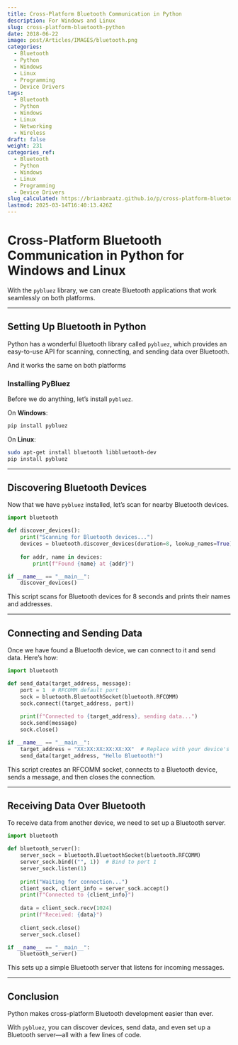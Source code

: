 ```yaml
---
title: Cross-Platform Bluetooth Communication in Python
description: For Windows and Linux
slug: cross-platform-bluetooth-python
date: 2018-06-22
image: post/Articles/IMAGES/bluetooth.png
categories:
  - Bluetooth
  - Python
  - Windows
  - Linux
  - Programming
  - Device Drivers
tags:
  - Bluetooth
  - Python
  - Windows
  - Linux
  - Networking
  - Wireless
draft: false
weight: 231
categories_ref:
  - Bluetooth
  - Python
  - Windows
  - Linux
  - Programming
  - Device Drivers
slug_calculated: https://brianbraatz.github.io/p/cross-platform-bluetooth-python
lastmod: 2025-03-14T16:40:13.426Z
---
```

# Cross-Platform Bluetooth Communication in Python for Windows and Linux

<!-- Bluetooth. The technology that makes wireless connections simple (when it works) and debugging painful (when it doesn’t).

In our previous article, we explored Bluetooth communication in C++ and C# for Windows. But what if you need a cross-platform solution that runs on both Windows and Linux?

Python to the rescue!  -->

With the `pybluez` library, we can create Bluetooth applications that work seamlessly on both platforms.

<!-- Let’s dive in. -->

***

## Setting Up Bluetooth in Python

Python has a wonderful Bluetooth library called `pybluez`, which provides an easy-to-use API for scanning, connecting, and sending data over Bluetooth.

And it works the same on both platforms

### Installing PyBluez

Before we do anything, let’s install `pybluez`.

On **Windows**:

```sh
pip install pybluez
```

On **Linux**:

```sh
sudo apt-get install bluetooth libbluetooth-dev
pip install pybluez
```

***

## Discovering Bluetooth Devices

Now that we have `pybluez` installed, let’s scan for nearby Bluetooth devices.

```python
import bluetooth

def discover_devices():
    print("Scanning for Bluetooth devices...")
    devices = bluetooth.discover_devices(duration=8, lookup_names=True)
    
    for addr, name in devices:
        print(f"Found {name} at {addr}")

if __name__ == "__main__":
    discover_devices()
```

This script scans for Bluetooth devices for 8 seconds and prints their names and addresses.

***

## Connecting and Sending Data

Once we have found a Bluetooth device, we can connect to it and send data. Here’s how:

```python
import bluetooth

def send_data(target_address, message):
    port = 1  # RFCOMM default port
    sock = bluetooth.BluetoothSocket(bluetooth.RFCOMM)
    sock.connect((target_address, port))
    
    print(f"Connected to {target_address}, sending data...")
    sock.send(message)
    sock.close()

if __name__ == "__main__":
    target_address = "XX:XX:XX:XX:XX:XX"  # Replace with your device's Bluetooth address
    send_data(target_address, "Hello Bluetooth!")
```

This script creates an RFCOMM socket, connects to a Bluetooth device, sends a message, and then closes the connection.

***

## Receiving Data Over Bluetooth

To receive data from another device, we need to set up a Bluetooth server.

```python
import bluetooth

def bluetooth_server():
    server_sock = bluetooth.BluetoothSocket(bluetooth.RFCOMM)
    server_sock.bind(("", 1))  # Bind to port 1
    server_sock.listen(1)
    
    print("Waiting for connection...")
    client_sock, client_info = server_sock.accept()
    print(f"Connected to {client_info}")
    
    data = client_sock.recv(1024)
    print(f"Received: {data}")
    
    client_sock.close()
    server_sock.close()

if __name__ == "__main__":
    bluetooth_server()
```

This sets up a simple Bluetooth server that listens for incoming messages.

***

## Conclusion

Python makes cross-platform Bluetooth development easier than ever.

With `pybluez`, you can discover devices, send data, and even set up a Bluetooth server—all with a few lines of code.

<!-- Windows or Linux, Python has you covered! -->

<!-- 
---

## Key Ideas

| Concept | Summary |
|---------|---------|
| Bluetooth in Python | Uses `pybluez` for cross-platform support. |
| Device Discovery | Scans for nearby Bluetooth devices. |
| Sending Data | Uses RFCOMM sockets to send data. |
| Receiving Data | Sets up a server to accept incoming connections. |
| Cross-Platform | Works on both Windows and Linux. |

---

## References

1. [PyBluez Documentation](https://github.com/pybluez/pybluez)
2. [Bluetooth Programming with Python](https://people.csail.mit.edu/albert/bluez-intro/)
3. [RFCOMM Protocol](https://en.wikipedia.org/wiki/RFCOMM)
 -->

